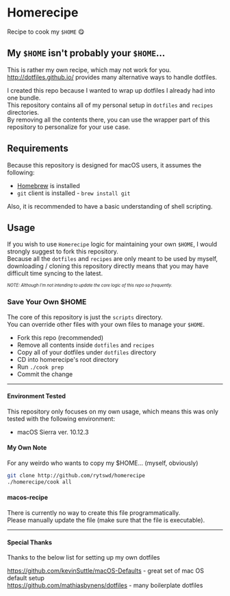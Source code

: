 # Homerecipe
Recipe to cook my `$HOME` :yum:


## My `$HOME` isn't probably your `$HOME`...
This is rather my own recipe, which may not work for you.  
<http://dotfiles.github.io/> provides many alternative ways to handle dotfiles.

I created this repo because I wanted to wrap up dotfiles I already had into one bundle.  
This repository contains all of my personal setup in `dotfiles` and `recipes` directories.  
By removing all the contents there, you can use the wrapper part of this repository to personalize for your use case.  

## Requirements
Because this repository is designed for macOS users, it assumes the following:
-   [Homebrew](http://brew.sh) is installed
-   `git` client is installed - `brew install git`

Also, it is recommended to have a basic understanding of shell scripting.


## Usage
If you wish to use `Homerecipe` logic for maintaining your own `$HOME`, I would strongly suggest to fork this repository.  
Because all the `dotfiles` and `recipes` are only meant to be used by myself, downloading / cloning this repository directly means that you may have difficult time syncing to the latest.

<sub><sup>*NOTE: Although I'm not intending to update the core logic of this repo so frequently.*</sup></sub>

### Save Your Own $HOME
The core of this repository is just the `scripts` directory.  
You can override other files with your own files to manage your `$HOME`.

-   Fork this repo (recommended)
-   Remove all contents inside `dotfiles` and `recipes`
-   Copy all of your dotfiles under `dotfiles` directory
-   CD into homerecipe's root directory
-   Run `./cook prep`
-   Commit the change

---

#### Environment Tested
This repository only focuses on my own usage, which means this was only tested with the following environment:  
-   macOS Sierra ver. 10.12.3

#### My Own Note
For any weirdo who wants to copy my $HOME... (myself, obviously)  
```bash
git clone http://github.com/rytswd/homerecipe
./homerecipe/cook all
```

#### macos-recipe
There is currently no way to create this file programmatically.  
Please manually update the file (make sure that the file is executable).

---

#### Special Thanks
Thanks to the below list for setting up my own dotfiles

<https://github.com/kevinSuttle/macOS-Defaults> - great set of mac OS default setup  
<https://github.com/mathiasbynens/dotfiles> - many boilerplate dotfiles
